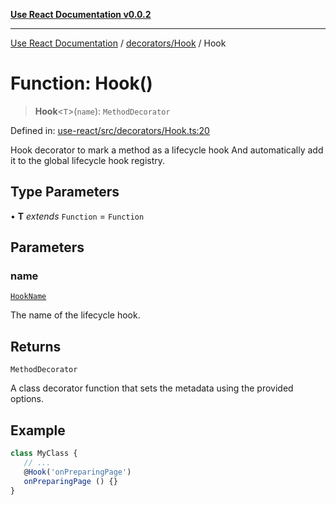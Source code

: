 [**Use React Documentation v0.0.2**](../../../README.md)

***

[Use React Documentation](../../../modules.md) / [decorators/Hook](../README.md) / Hook

# Function: Hook()

> **Hook**\<`T`\>(`name`): `MethodDecorator`

Defined in: [use-react/src/decorators/Hook.ts:20](https://github.com/stonemjs/use-react/blob/0635de04acc6b3a5c28dcf07d1e12a39a8b5e0b9/src/decorators/Hook.ts#L20)

Hook decorator to mark a method as a lifecycle hook
And automatically add it to the global lifecycle hook registry.

## Type Parameters

• **T** *extends* `Function` = `Function`

## Parameters

### name

[`HookName`](../../../declarations/type-aliases/HookName.md)

The name of the lifecycle hook.

## Returns

`MethodDecorator`

A class decorator function that sets the metadata using the provided options.

## Example

```typescript
class MyClass {
   // ...
   @Hook('onPreparingPage')
   onPreparingPage () {}
}
```
